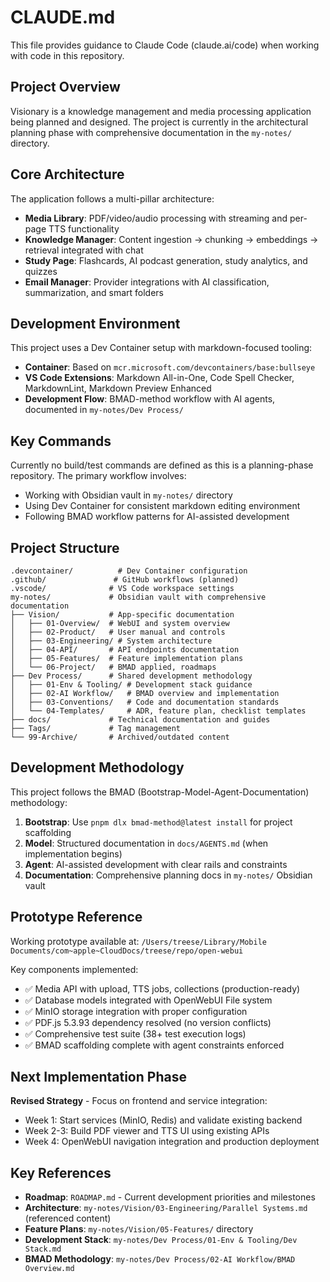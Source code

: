# CLAUDE.md

This file provides guidance to Claude Code (claude.ai/code) when working with code in this repository.

## Project Overview

Visionary is a knowledge management and media processing application being planned and designed. The project is currently in the architectural planning phase with comprehensive documentation in the `my-notes/` directory.

## Core Architecture

The application follows a multi-pillar architecture:

- **Media Library**: PDF/video/audio processing with streaming and per-page TTS functionality
- **Knowledge Manager**: Content ingestion → chunking → embeddings → retrieval integrated with chat
- **Study Page**: Flashcards, AI podcast generation, study analytics, and quizzes
- **Email Manager**: Provider integrations with AI classification, summarization, and smart folders

## Development Environment

This project uses a Dev Container setup with markdown-focused tooling:

- **Container**: Based on `mcr.microsoft.com/devcontainers/base:bullseye`
- **VS Code Extensions**: Markdown All-in-One, Code Spell Checker, MarkdownLint, Markdown Preview Enhanced
- **Development Flow**: BMAD-method workflow with AI agents, documented in `my-notes/Dev Process/`

## Key Commands

Currently no build/test commands are defined as this is a planning-phase repository. The primary workflow involves:

- Working with Obsidian vault in `my-notes/` directory
- Using Dev Container for consistent markdown editing environment
- Following BMAD workflow patterns for AI-assisted development

## Project Structure

```
.devcontainer/          # Dev Container configuration
.github/               # GitHub workflows (planned)
.vscode/              # VS Code workspace settings
my-notes/             # Obsidian vault with comprehensive documentation
├── Vision/           # App-specific documentation
│   ├── 01-Overview/  # WebUI and system overview
│   ├── 02-Product/   # User manual and controls
│   ├── 03-Engineering/ # System architecture
│   ├── 04-API/       # API endpoints documentation
│   ├── 05-Features/  # Feature implementation plans
│   └── 06-Project/   # BMAD applied, roadmaps
├── Dev Process/      # Shared development methodology
│   ├── 01-Env & Tooling/ # Development stack guidance
│   ├── 02-AI Workflow/   # BMAD overview and implementation
│   ├── 03-Conventions/   # Code and documentation standards
│   └── 04-Templates/     # ADR, feature plan, checklist templates
├── docs/             # Technical documentation and guides
├── Tags/             # Tag management
└── 99-Archive/       # Archived/outdated content
```

## Development Methodology

This project follows the BMAD (Bootstrap-Model-Agent-Documentation) methodology:

1. **Bootstrap**: Use `pnpm dlx bmad-method@latest install` for project scaffolding
2. **Model**: Structured documentation in `docs/AGENTS.md` (when implementation begins)
3. **Agent**: AI-assisted development with clear rails and constraints
4. **Documentation**: Comprehensive planning docs in `my-notes/` Obsidian vault

## Prototype Reference

Working prototype available at: `/Users/treese/Library/Mobile Documents/com~apple~CloudDocs/treese/repo/open-webui`

Key components implemented:
- ✅ Media API with upload, TTS jobs, collections (production-ready)
- ✅ Database models integrated with OpenWebUI File system
- ✅ MinIO storage integration with proper configuration
- ✅ PDF.js 5.3.93 dependency resolved (no version conflicts)
- ✅ Comprehensive test suite (38+ test execution logs)
- ✅ BMAD scaffolding complete with agent constraints enforced

## Next Implementation Phase

**Revised Strategy** - Focus on frontend and service integration:
- Week 1: Start services (MinIO, Redis) and validate existing backend
- Week 2-3: Build PDF viewer and TTS UI using existing APIs  
- Week 4: OpenWebUI navigation integration and production deployment

## Key References

- **Roadmap**: `ROADMAP.md` - Current development priorities and milestones
- **Architecture**: `my-notes/Vision/03-Engineering/Parallel Systems.md` (referenced content)
- **Feature Plans**: `my-notes/Vision/05-Features/` directory
- **Development Stack**: `my-notes/Dev Process/01-Env & Tooling/Dev Stack.md`
- **BMAD Methodology**: `my-notes/Dev Process/02-AI Workflow/BMAD Overview.md`
